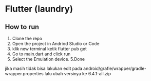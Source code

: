# Flutter  (laundry)

## How to run
1. Clone the repo
2. Open the project in Andriod Studio or Code
3. klik new terminal ketik flutter pub get
4. Go to main.dart and click run 
5. Select the Emulation device.
5.Done

jika masih tidak bisa lakukan edit pada android/grafle/wrapper/gradle-wrapper.properties
lalu ubah versinya ke 6.4.1-all.zip
